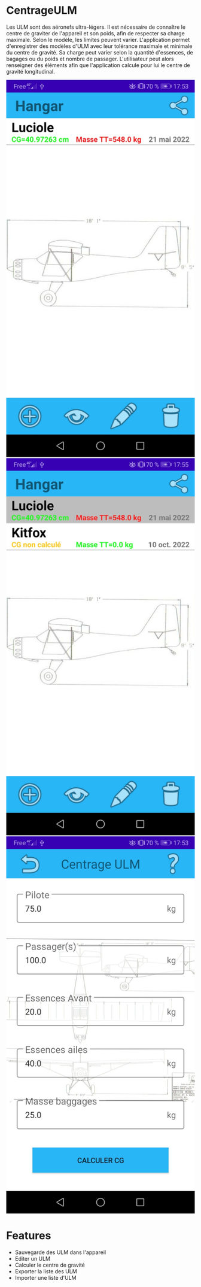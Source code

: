 # CentrageULM

Les ULM sont des aéronefs ultra-légers. Il est nécessaire de connaître le centre de graviter de l'appareil et son poids, afin de respecter sa charge maximale. Selon le modèle, les limites peuvent varier.
L'application permet d'enregistrer des modèles d'ULM avec leur tolérance maximale et minimale du centre de gravité.
Sa charge peut varier selon la quantité d'essences, de bagages ou du poids et nombre de passager. L'utilisateur peut alors renseigner des éléments
afin que l'application calcule pour lui le centre de gravité longitudinal.

![menu](images/view_menu.jpg)
![creer](images/view_creer.jpg)
![calculer](images/view_calcul.jpg)

# Features

- Sauvegarde des ULM dans l'appareil
- Editer un ULM
- Calculer le centre de gravité
- Exporter la liste des ULM
- Importer une liste d'ULM
